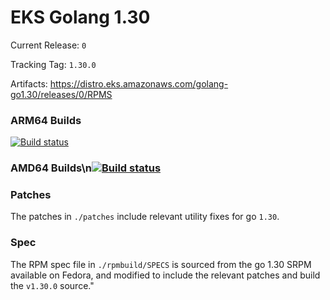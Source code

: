 # EKS Golang 1.30

Current Release: `0`

Tracking Tag: `1.30.0`

Artifacts: https://distro.eks.amazonaws.com/golang-go1.30/releases/0/RPMS

### ARM64 Builds
[![Build status](https://prow.eks.amazonaws.com/badge.svg?jobs=golang-1.30-ARM64-PROD-tooling-postsubmit)](https://prow.eks.amazonaws.com/?repo=aws%2Feks-distro-build-tooling&type=postsubmit)

### AMD64 Builds\n[![Build status](https://prow.eks.amazonaws.com/badge.svg?jobs=golang-1.30-tooling-postsubmit)](https://prow.eks.amazonaws.com/?repo=aws%2Feks-distro-build-tooling&type=postsubmit)

### Patches
The patches in `./patches` include relevant utility fixes for go `1.30`.

### Spec
The RPM spec file in `./rpmbuild/SPECS` is sourced from the go 1.30 SRPM available on Fedora, and modified to include the relevant patches and build the `v1.30.0` source."
